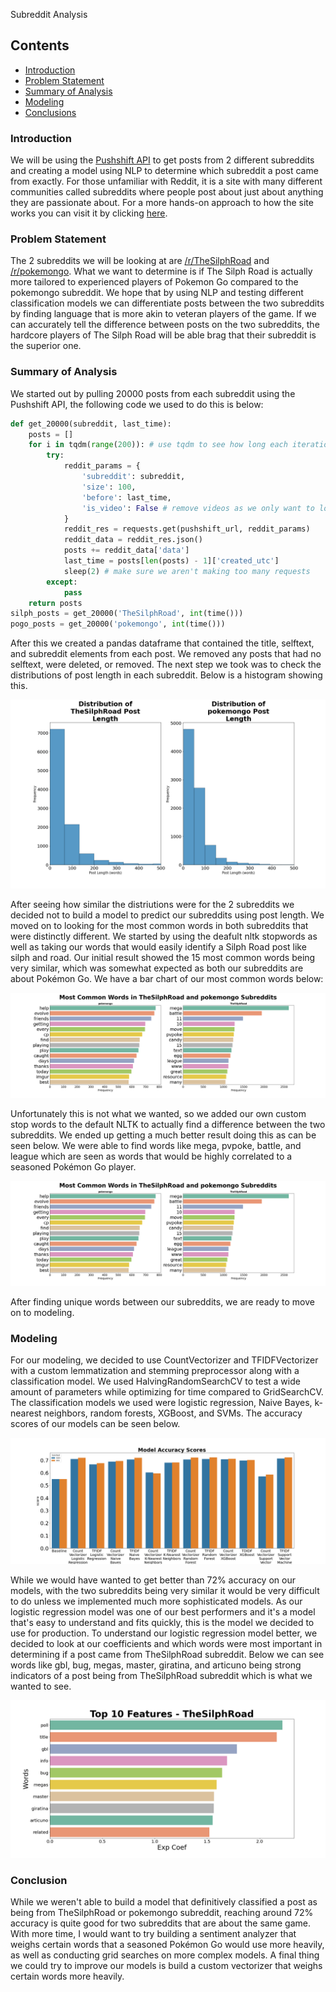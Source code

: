 Subreddit Analysis

## Contents

- [Introduction](#Introduction)
- [Problem Statement](#Problem-Statement)
- [Summary of Analysis](#Summary-of-Analysis)
- [Modeling](#Modeling)
- [Conclusions](#Conclusions)

### Introduction

We will be using the [Pushshift API](https://github.com/pushshift/api) to get posts from 2 different subreddits and creating a model using NLP to determine which subreddit a post came from exactly. For those unfamiliar with Reddit, it is a site with many different communities called subreddits where people post about just about anything they are passionate about. For a more hands-on approach to how the site works you can visit it by clicking [here](https://reddit.com/). 

### Problem Statement

The 2 subreddits we will be looking at are [/r/TheSilphRoad](https://www.reddit.com/r/TheSilphRoad/) and [/r/pokemongo](https://www.reddit.com/r/pokemongo/). What we want to determine is if The Silph Road is actually more tailored to experienced players of Pokemon Go compared to the pokemongo subreddit. We hope that by using NLP and testing different classification models we can differentiate posts between the two subreddits by finding language that is more akin to veteran players of the game. If we can accurately tell the difference between posts on the two subreddits, the hardcore players of The Silph Road will be able brag that their subreddit is the superior one. 

### Summary of Analysis

We started out by pulling 20000 posts from each subreddit using the Pushshift API, the following code we used to do this is below:

```python
def get_20000(subreddit, last_time):
    posts = []
    for i in tqdm(range(200)): # use tqdm to see how long each iteration takes
        try:
            reddit_params = {
                'subreddit': subreddit,
                'size': 100,
                'before': last_time,
                'is_video': False # remove videos as we only want to look at text
            }
            reddit_res = requests.get(pushshift_url, reddit_params)
            reddit_data = reddit_res.json()
            posts += reddit_data['data']
            last_time = posts[len(posts) - 1]['created_utc']
            sleep(2) # make sure we aren't making too many requests
        except:
            pass
    return posts
silph_posts = get_20000('TheSilphRoad', int(time()))
pogo_posts = get_20000('pokemongo', int(time()))
```

After this we created a pandas dataframe that contained the title, selftext, and subreddit elements from each post. We removed any posts that had no selftext, were deleted, or removed. The next step we took was to check the distributions of post length in each subreddit. Below is a histogram showing this. 

![Histogram](./images/post_length_distribution.png)

After seeing how similar the distriutions were for the 2 subreddits we decided not to build a model to predict our subreddits using post length. We moved on to looking for the most common words in both subreddits that were distinctly different. We started by using the deafult nltk stopwords as well as taking our words that would easily identify a Silph Road post like silph and road. Our initial result showed the 15 most common words being very similar, which was somewhat expected as both our subreddits are about Pokémon Go. We have a bar chart of our most common words below:

![InitCommon15](./images/most_common_only_nltk_stopwords.png)

Unfortunately this is not what we wanted, so we added our own custom stop words to the default NLTK to actually find a difference between the two subreddits. We ended up getting a much better result doing this as can be seen below. We were able to find words like mega, pvpoke, battle, and league which are seen as words that would be highly correlated to a seasoned Pokémon Go player. 

![BestCommon15](./images/most_common_more_stop_words.png)

After finding unique words between our subreddits, we are ready to move on to modeling. 

### Modeling

For our modeling, we decided to use CountVectorizer and TFIDFVectorizer with a custom lemmatization and stemming preprocessor along with a classification model. We used HalvingRandomSearchCV to test a wide amount of parameters while optimizing for time compared to GridSearchCV. The classification models we used were logistic regression, Naive Bayes, k-nearest neighbors, random forests, XGBoost, and SVMs. The accuracy scores of our models can be seen below. 

![Modelscores](./images/accuracy_scores.png)

While we would have wanted to get better than 72% accuracy on our models, with the two subreddits being very similar it would be very difficult to do unless we implemented much more sophisticated models. As our logistic regression model was one of our best performers and it's a model that's easy to understand and fits quickly, this is the model we decided to use for production. To understand our logistic regression model better, we decided to look at our coefficients and which words were most important in determining if a post came from TheSilphRoad subreddit. Below we can see words like gbl, bug, megas, master, giratina, and articuno being strong indicators of a post being from TheSilphRoad subreddit which is what we wanted to see. 

![topfeatures](./images/top_10_features.png)

### Conclusion

While we weren't able to build a model that definitively classified a post as being from TheSilphRoad or pokemongo subreddit, reaching around 72% accuracy is quite good for two subreddits that are about the same game. With more time, I would want to try building a sentiment analyzer that weighs certain words that a seasoned Pokémon Go would use more heavily, as well as conducting grid searches on more complex models. A final thing we could try to improve our models is build a custom vectorizer that weighs certain words more heavily. 
